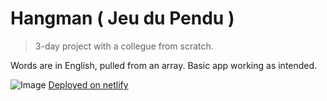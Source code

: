 # Hangman ( Jeu du Pendu )
>3-day project with a collegue from scratch.

Words are in English, pulled from an array.
Basic app working as intended.

![Image](https://i.imgur.com/d2mmZsS.png)
[Deployed on netlify]()